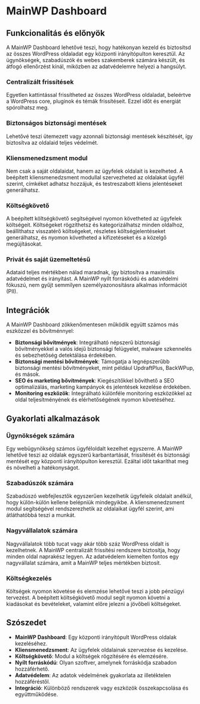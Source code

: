 # MainWP Dashboard

## Funkcionalitás és előnyök

A MainWP Dashboard lehetővé teszi, hogy hatékonyan kezeld és biztosítsd az összes WordPress oldaladat egy központi irányítópulton keresztül. Az ügynökségek, szabadúszók és webes szakemberek számára készült, és átfogó ellenőrzést kínál, miközben az adatvédelemre helyezi a hangsúlyt.

### Centralizált frissítések

Egyetlen kattintással frissítheted az összes WordPress oldaladat, beleértve a WordPress core, pluginok és témák frissítéseit. Ezzel időt és energiát spórolhatsz meg.

### Biztonságos biztonsági mentések

Lehetővé teszi ütemezett vagy azonnali biztonsági mentések készítését, így biztosítva az oldalaid teljes védelmét.

### Kliensmenedzsment modul

Nem csak a saját oldalaidat, hanem az ügyfelek oldalait is kezelheted. A beépített kliensmenedzsment modullal szervezheted az oldalakat ügyfél szerint, címkéket adhatsz hozzájuk, és testreszabott kliens jelentéseket generálhatsz.

### Költségkövető

A beépített költségkövető segítségével nyomon követheted az ügyfelek költségeit. Költségeket rögzíthetsz és kategorizálhatsz minden oldalhoz, beállíthatsz visszatérő költségeket, részletes költségjelentéseket generálhatsz, és nyomon követheted a kifizetéseket és a közelgő megújításokat.

### Privát és saját üzemeltetésű

Adataid teljes mértékben nálad maradnak, így biztosítva a maximális adatvédelmet és irányítást. A MainWP nyílt forráskódú és adatvédelmi fókuszú, nem gyűjt semmilyen személyazonosításra alkalmas információt (PII).

## Integrációk

A MainWP Dashboard zökkenőmentesen működik együtt számos más eszközzel és bővítménnyel:

- **Biztonsági bővítmények**: Integrálható népszerű biztonsági bővítményekkel a valós idejű biztonsági felügyelet, malware szkennelés és sebezhetőség detektálása érdekében.
- **Biztonsági mentési bővítmények**: Támogatja a legnépszerűbb biztonsági mentési bővítményeket, mint például UpdraftPlus, BackWPup, és mások.
- **SEO és marketing bővítmények**: Kiegészítőkkel bővíthető a SEO optimalizálás, marketing kampányok és jelentések kezelése érdekében.
- **Monitoring eszközök**: Integrálható különféle monitoring eszközökkel az oldal teljesítményének és elérhetőségének nyomon követéséhez.

## Gyakorlati alkalmazások

### Ügynökségek számára

Egy webügynökség számos ügyféloldalt kezelhet egyszerre. A MainWP lehetővé teszi az oldalak egyszerű karbantartását, frissítését és biztonsági mentését egy központi irányítópulton keresztül. Ezáltal időt takaríthat meg és növelheti a hatékonyságot.

### Szabadúszók számára

Szabadúszó webfejlesztők egyszerűen kezelhetik ügyfeleik oldalait anélkül, hogy külön-külön kellene belépniük mindegyikbe. A kliensmenedzsment modul segítségével rendszerezhetik az oldalaikat ügyfél szerint, ami átláthatóbbá teszi a munkát.

### Nagyvállalatok számára

Nagyvállalatok több tucat vagy akár több száz WordPress oldalt is kezelhetnek. A MainWP centralizált frissítési rendszere biztosítja, hogy minden oldal naprakész legyen. Az adatvédelem kiemelten fontos egy nagyvállalat számára, amit a MainWP teljes mértékben biztosít.

### Költségkezelés

Költségek nyomon követése és elemzése lehetővé teszi a jobb pénzügyi tervezést. A beépített költségkövető modul segít nyomon követni a kiadásokat és bevételeket, valamint előre jelezni a jövőbeli költségeket.

## Szószedet

- **MainWP Dashboard**: Egy központi irányítópult WordPress oldalak kezeléséhez.
- **Kliensmenedzsment**: Az ügyfelek oldalainak szervezése és kezelése.
- **Költségkövető**: Modul a költségek rögzítésére és elemzésére.
- **Nyílt forráskódú**: Olyan szoftver, amelynek forráskódja szabadon hozzáférhető.
- **Adatvédelem**: Az adatok védelmének gyakorlata az illetéktelen hozzáféréstől.
- **Integráció**: Különböző rendszerek vagy eszközök összekapcsolása és együttműködése.